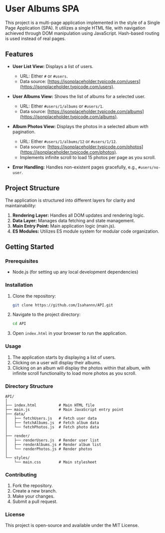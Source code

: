 

# User Albums SPA

This project is a multi-page application implemented in the style of a Single Page Application (SPA). It utilizes a single HTML file, with navigation achieved through DOM manipulation using JavaScript. Hash-based routing is used instead of real pages.

## Features

- **User List View:** Displays a list of users.
  - URL: Either `#` or `#users`.
  - Data source: [https://jsonplaceholder.typicode.com/users](https://jsonplaceholder.typicode.com/users).

- **User Albums View:** Shows the list of albums for a selected user.
  - URL: Either `#users/1/albums` or `#users/1`.
  - Data source: [https://jsonplaceholder.typicode.com/albums](https://jsonplaceholder.typicode.com/albums).

- **Album Photos View:** Displays the photos in a selected album with pagination.
  - URL: Either `#users/1/albums/12` or `#users/1/12`.
  - Data source: [https://jsonplaceholder.typicode.com/photos](https://jsonplaceholder.typicode.com/photos).
  - Implements infinite scroll to load 15 photos per page as you scroll.

- **Error Handling:** Handles non-existent pages gracefully, e.g., `#users/no-user`.

## Project Structure

The application is structured into different layers for clarity and maintainability:

1. **Rendering Layer:** Handles all DOM updates and rendering logic.
2. **Data Layer:** Manages data fetching and state management.
3. **Main Entry Point:** Main application logic (main.js).
4. **ES Modules:** Utilizes ES module system for modular code organization.

## Getting Started

### Prerequisites

- Node.js (for setting up any local development dependencies)

### Installation

1. Clone the repository:
   ```bash
   git clone https://github.com/Isahannn/API.git
   ```

2. Navigate to the project directory:
   ```bash
   cd API
   ```

3. Open `index.html` in your browser to run the application.

### Usage

1. The application starts by displaying a list of users.
2. Clicking on a user will display their albums.
3. Clicking on an album will display the photos within that album, with infinite scroll functionality to load more photos as you scroll.

### Directory Structure

```
API/
│
├── index.html          # Main HTML file
├── main.js             # Main JavaScript entry point
├── data/
│   ├── fetchUsers.js   # Fetch user data
│   ├── fetchAlbums.js  # Fetch album data
│   └── fetchPhotos.js  # Fetch photo data
│
├── render/
│   ├── renderUsers.js  # Render user list
│   ├── renderAlbums.js # Render album list
│   └── renderPhotos.js # Render photos
│
└── styles/
    └── main.css        # Main stylesheet
```

### Contributing

1. Fork the repository.
2. Create a new branch.
3. Make your changes.
4. Submit a pull request.

### License

This project is open-source and available under the MIT License.
